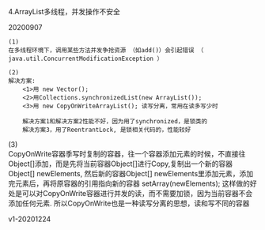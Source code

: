 4.ArrayList多线程，并发操作不安全

20200907

```
(1)
在多线程环境下，调用某些方法并发争抢资源 （如add()）会引起错误 （ java.util.ConcurrentModificationException ）

(2)
解决方案:
	<1>用 new Vector();
	<2>用Collections.synchronizedList(new ArrayList());
	<3>用 new CopyOnWriteArrayList(); 读写分离，常用在读多写少时

	解决方案1和解决方案2性能不好，因为用了synchronized，是锁类的
	解决方案3，用了ReentrantLock, 是锁相关代码的，性能较好
```

(3)  
CopyOnWrite容器季写时复制的容器，往一个容器添加元素的时候，不直接往Object[]添加，而是先将当前容器Object[]进行Copy,复制出一个新的容器Object[] newElements, 然后新的容器Object[] newElements里添加元素，添加完元素后，再将原容器的引用指向新的容器 setArray(newElements); 这样做的好处是可以对CopyOnWrite容器进行并发的读，而不需要加锁，因为当前容器不会添加任何元素. 所以CopyOnWrite也是一种读写分离的思想，读和写不同的容器


v1-20201224